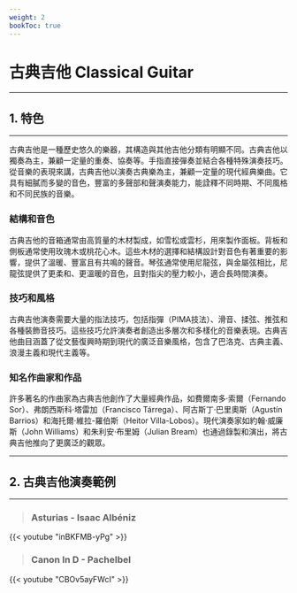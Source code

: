 ```yaml
---
weight: 2
bookToc: true
---
```


# 古典吉他 Classical Guitar

---

## 1. 特色

---

古典吉他是一種歷史悠久的樂器，其構造與其他吉他分類有明顯不同。古典吉他以獨奏為主，兼顧一定量的重奏、協奏等。手指直接彈奏並結合各種特殊演奏技巧。從音樂的表現來講，古典吉他以演奏古典樂為主，兼顧一定量的現代經典樂曲。它具有細膩而多變的音色，豐富的多聲部和聲演奏能力，能詮釋不同時期、不同風格和不同民族的音樂。

### 結構和音色

古典吉他的音箱通常由高質量的木材製成，如雪松或雲杉，用來製作面板。背板和側板通常使用玫瑰木或桃花心木。這些木材的選擇和結構設計對音色有著重要的影響，提供了溫暖、豐富且有共鳴的聲音。琴弦通常使用尼龍弦，與金屬弦相比，尼龍弦提供了更柔和、更溫暖的音色，且對指尖的壓力較小，適合長時間演奏。

### 技巧和風格

古典吉他演奏需要大量的指法技巧，包括指彈（PIMA技法）、滑音、揉弦、推弦和各種裝飾音技巧。這些技巧允許演奏者創造出多層次和多樣化的音樂表現。古典吉他曲目涵蓋了從文藝復興時期到現代的廣泛音樂風格，包含了巴洛克、古典主義、浪漫主義和現代主義等。

### 知名作曲家和作品

許多著名的作曲家為古典吉他創作了大量經典作品，如費爾南多·索爾（Fernando Sor）、弗朗西斯科·塔雷加（Francisco Tárrega）、阿古斯丁·巴里奧斯（Agustín Barrios）和海托爾·維拉-羅伯斯（Heitor Villa-Lobos）。現代演奏家如約翰·威廉斯（John Williams）和朱利安·布里姆（Julian Bream）也通過錄製和演出，將古典吉他推向了更廣泛的觀眾。

---

## 2. 古典吉他演奏範例

---

> ### Asturias - Isaac Albéniz

{{< youtube "inBKFMB-yPg" >}}

> ### Canon In D - Pachelbel

{{< youtube "CBOv5ayFWcI" >}}
